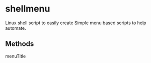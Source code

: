 # shellmenu
Linux shell script to easily create Simple menu based scripts to help automate.

## Methods
menuTitle <title> : Sets Heading of the menu 
addMenu <menu string> <menu action function name>
if string and action are not given then default is added.
start : Starts the infinite loop: showMenu, promptInput, run actions

## Sample shell script using this code
Sample script below creates this menu and related handlers:
```
============================
News Manager
============================
2.      Delete Group from db
1.      Add Group to db
0.      Exit
Please Select Menu [0 - 2]:
```

### code
```bash
#! /bin/bash

#source this file
. ./menu.sh

#menu action function
function addGrpDb
{
        echo "Code menu handler here"
}

#set menu heading
menuTitle "News Manager"

#add menus
addMenu "Add Group to db" addGrpDb
addMenu "Delete Group from db" delGrpDb

#Start the main loop
start
```
